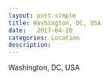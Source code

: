 ```yaml
---
layout: post-simple
title: Washington, DC, USA
date:   2017-04-20
categories: Location
description: 
---
```


Washington, DC, USA